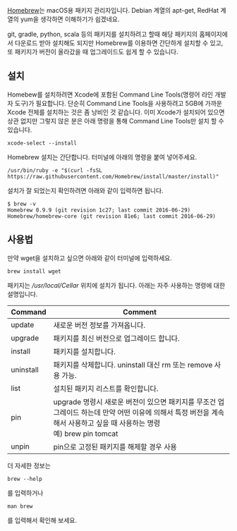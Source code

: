 [Homebrew](http://brew.sh)는 macOS용 패키지 관리자입니다. Debian 계열의 apt-get, RedHat 계열의 yum을 생각하면 이해하기가 쉽겠네요.

git, gradle, python, scala 등의 패키지를 설치하려고 할때 해당 패키지의 홈페이지에서 다운로드 받아 설치해도 되지만 Homebrew를 이용하면 간단하게 설치할 수 있고, 또 패키지가 버전이 올라갔을 때 업그레이드도 쉽게 할 수 있습니다.

## 설치
Homebew를 설치하려면 Xcode에 포함된 Command Line Tools(명령어 라인 개발자 도구)가 필요합니다. 단순히 Command Line Tools을 사용하려고 5GB에 가까운 Xcode 전체를 설치하는 것은 좀 낭비인 것 같습니다. 이미 Xcode가 설치되어 있으면 상관 없지만 그렇지 않은 분은 아래 명령을 통해 Command Line Tools만 설치 할 수 있습니다.

`xcode-select --install`

Homebrew 설치는 간단합니다. 터미널에 아래의 명령을 붙여 넣어주세요.

`/usr/bin/ruby -e "$(curl -fsSL https://raw.githubusercontent.com/Homebrew/install/master/install)"`

설치가 잘 되었는지 확인하려면 아래와 같이 입력하면 됩니다.

~~~
$ brew -v
Homebrew 0.9.9 (git revision 1c27; last commit 2016-06-29)
Homebrew/homebrew-core (git revision 81e6; last commit 2016-06-29)
~~~

## 사용법
만약 wget을 설치하고 싶으면 아래와 같이 터미널에 입력하세요.

`brew install wget`

패키지는 */usr/local/Cellar* 위치에 설치가 됩니다. 아래는 자주 사용하는 명령에 대한 설명입니다.

| Command | Comment |
|---------------|----------------|
| update | 새로운 버전 정보를 가져옵니다. |
|upgrade| 패키지를 최신 버전으로 업그레이드 합니다.|
|install|패키지를 설치합니다.|
|uninstall|패키지를 삭제합니다. uninstall 대신 rm 또는 remove 사용 가능.|
|list|설치된 패키지 리스트를 확인합니다.|
|pin|upgrade 명령시 새로운 버전이 있으면 패키지를 무조건 업그레이드 하는데 만약 어떤 이유에 의해서 특정 버전을 계속해서 사용하고 싶을 때 사용하는 명령<br/>예) brew pin tomcat|
|unpin|pin으로 고정된 패키지를 해제할 경우 사용|

더 자세한 정보는 

`brew --help`

를 입력하거나 

`man brew`

를 입력해서 확인해 보세요.









